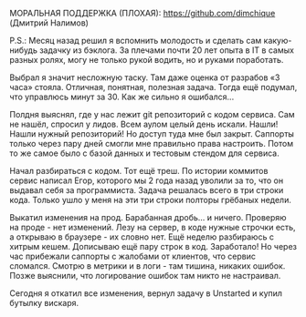 МОРАЛЬНАЯ ПОДДЕРЖКА (ПЛОХАЯ): https://github.com/dimchique (Дмитрий Налимов)

P.S.:
Месяц назад решил я вспомнить молодость и сделать сам какую-нибудь задачку из бэклога. За плечами почти 20 лет опыта в IT в самых разных ролях, могу не только рукой водить, но и руками поработать.

Выбрал я значит несложную таску. Там даже оценка от разрабов «3 часа» стояла. Отличная, понятная, полезная задача. Тогда ещё подумал, что управлюсь минут за 30. Как же сильно я ошибался...

Полдня выяснял, где у нас лежит git репозиторий с кодом сервиса. Сам не нашёл, спросил у лидов. Всем аулом целый день искали. Нашли! Нашли нужный репозиторий! Но доступ туда мне был закрыт. Саппорты только через пару дней смогли мне правильно права настроить. Потом то же самое было с базой данных и тестовым стендом для сервиса.

Начал разбираться с кодом. Тот ещё треш. По истории коммитов сервис написал Егор, которого мы 2 года назад уволили за то, что он выдавал себя за программиста. Задача решалась всего в три строки кода. Только ушло у меня на эти три строки полторы грёбаных недели.

Выкатил изменения на прод. Барабанная дробь... и ничего. Проверяю на проде - нет изменений. Лезу на сервер, в коде нужные строчки есть, а открываю в браузере - их словно нет. Ещё неделю разбираюсь с хитрым кешем. Дописываю ещё пару строк в код. Заработало! Но через час прибежали саппорты с жалобами от клиентов, что сервис сломался. Смотрю в метрики и в логи - там тишина, никаких ошибок. Позже выяснили, что логирование ошибок там никто не настраивал.

Сегодня я откатил все изменения, вернул задачу в Unstarted и купил бутылку вискаря.
